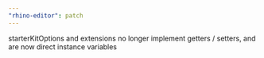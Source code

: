 ```yaml
---
"rhino-editor": patch
---
```


starterKitOptions and extensions no longer implement getters / setters, and are now direct instance variables
